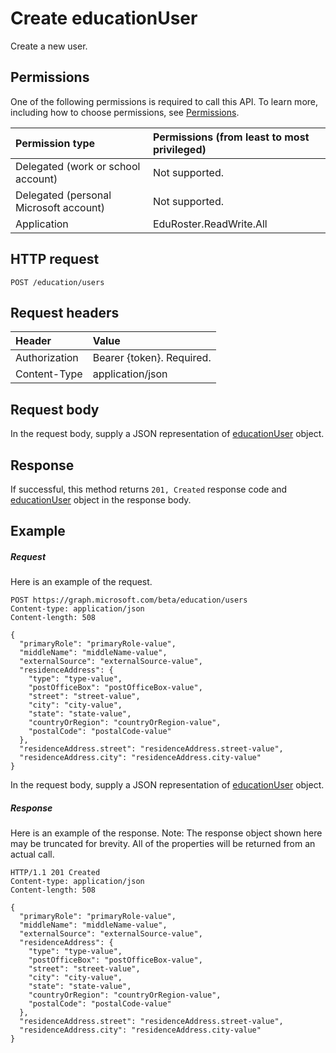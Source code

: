 # Create educationUser

Create a new user.

## Permissions
One of the following permissions is required to call this API. To learn more, including how to choose permissions, see [Permissions](../../../concepts/permissions_reference.md).

|Permission type      | Permissions (from least to most privileged)              |
|:--------------------|:---------------------------------------------------------|
|Delegated (work or school account) |  Not supported.  |
|Delegated (personal Microsoft account) |  Not supported.  |
|Application | EduRoster.ReadWrite.All | 

## HTTP request
<!-- { "blockType": "ignored" } -->
```http
POST /education/users
```
## Request headers
| Header       | Value |
|:---------------|:--------|
| Authorization  | Bearer {token}. Required.  |
| Content-Type  | application/json  |

## Request body
In the request body, supply a JSON representation of [educationUser](../resources/educationuser.md) object.


## Response
If successful, this method returns `201, Created` response code and [educationUser](../resources/educationuser.md) object in the response body.

## Example
##### Request
Here is an example of the request.
<!-- {
  "blockType": "request",
  "name": "create_educationuser_from_educationroot"
}-->
```http
POST https://graph.microsoft.com/beta/education/users
Content-type: application/json
Content-length: 508

{
  "primaryRole": "primaryRole-value",
  "middleName": "middleName-value",
  "externalSource": "externalSource-value",
  "residenceAddress": {
    "type": "type-value",
    "postOfficeBox": "postOfficeBox-value",
    "street": "street-value",
    "city": "city-value",
    "state": "state-value",
    "countryOrRegion": "countryOrRegion-value",
    "postalCode": "postalCode-value"
  },
  "residenceAddress.street": "residenceAddress.street-value",
  "residenceAddress.city": "residenceAddress.city-value"
}
```
In the request body, supply a JSON representation of [educationUser](../resources/educationuser.md) object.
##### Response
Here is an example of the response. Note: The response object shown here may be truncated for brevity. All of the properties will be returned from an actual call.
<!-- {
  "blockType": "response",
  "truncated": true,
  "@odata.type": "microsoft.graph.educationUser"
} -->
```http
HTTP/1.1 201 Created
Content-type: application/json
Content-length: 508

{
  "primaryRole": "primaryRole-value",
  "middleName": "middleName-value",
  "externalSource": "externalSource-value",
  "residenceAddress": {
    "type": "type-value",
    "postOfficeBox": "postOfficeBox-value",
    "street": "street-value",
    "city": "city-value",
    "state": "state-value",
    "countryOrRegion": "countryOrRegion-value",
    "postalCode": "postalCode-value"
  },
  "residenceAddress.street": "residenceAddress.street-value",
  "residenceAddress.city": "residenceAddress.city-value"
}
```

<!-- uuid: 8fcb5dbc-d5aa-4681-8e31-b001d5168d79
2015-10-25 14:57:30 UTC -->
<!-- {
  "type": "#page.annotation",
  "description": "Create educationUser",
  "keywords": "",
  "section": "documentation",
  "tocPath": ""
}-->